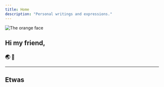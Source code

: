 ```yaml
---
title: Home
description: "Personal writings and expressions." 
---
```

<img
  id="orange"
  src="/images/proff.jpg"
  alt="The orange face">

## Hi my friend,

### :earth_asia: :orange:

<!-- Born in [The Abyss](https://en.wikipedia.org/wiki/Edmonton), **Grayfox** - also known as Zerkle Snorp - has spent over two decades fiddling with things on the Internet. Today he does nothing, so stop asking. -->
<!---->
<!-- Their greatest joys are darkness and its quietudes. -->

<!-- <img src="/images/partywizard.gif"> -->
---

## Etwas
